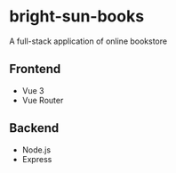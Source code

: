 # bright-sun-books

A full-stack application of online bookstore

## Frontend

- Vue 3
- Vue Router

## Backend

- Node.js
- Express

